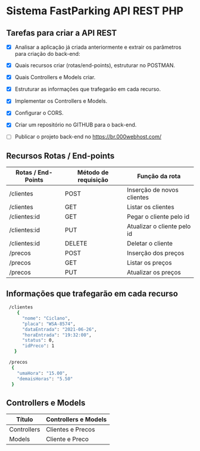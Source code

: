 # Sistema FastParking API REST PHP
 
 
## Tarefas para criar a API REST

- [x] Analisar a aplicação já criada anteriormente e extrair os parâmetros para criação do back-end:
- [x] Quais recursos criar (rotas/end-points), estruturar no POSTMAN.
- [x] Quais Controllers e Models criar.
- [x] Estruturar as informações que trafegarão em cada recurso.
- [x] Implementar os Controllers e Models.
- [X] Configurar o CORS.
- [X] Criar um repositório no GITHUB para o back-end. 
- [ ] Publicar o projeto back-end no https://br.000webhost.com/


## Recursos Rotas / End-points
**Rotas / End-Points** | **Método de requisição**    |**Função da rota**
-----------            |-------------                |---------  
/clientes              | POST                        |Inserção de novos clientes
/clientes              | GET                         |Listar os clientes
/clientes:id           | GET                         |Pegar o cliente pelo id
/clientes:id           | PUT                         |Atualizar o cliente pelo id
/clientes:id           | DELETE                      |Deletar o cliente
/precos                | POST                        |Inserção dos preços
/precos                | GET                         |Listar os preços
/precos                | PUT                         |Atualizar os preços

## Informações que trafegarão em cada recurso
``` bash
 /clientes
    {
      "nome": "Ciclano",
      "placa": "WSA-8574",
      "dataEntrada": "2021-06-26",
      "horaEntrada": "19:32:00",
      "status": 0,
      "idPreco": 1
   }
```

``` bash
 /precos
  {
    "umaHora": "15.00",
    "demaisHoras": "5.50"
  }
```

## Controllers e Models
**Título**          | Controllers e Models             
--------------------|-                                           
Controllers          | Clientes e Precos                           
Models               | Cliente e Preco                            

